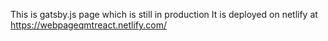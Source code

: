 This is gatsby.js page which is still in production
It is deployed on netlify at 
https://webpageqmtreact.netlify.com/
